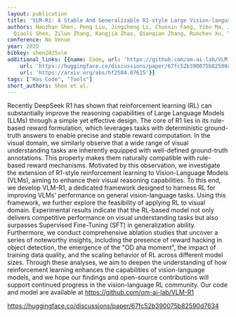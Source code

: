 ```yaml
---
layout: publication
title: 'VLM-R1: A Stable And Generalizable R1-style Large Vision-language Model'
authors: Haozhan Shen, Peng Liu, Jingcheng Li, Chunxin Fang, Yibo Ma, Jiajia Liao,
  Qiaoli Shen, Zilun Zhang, Kangjia Zhao, Qianqian Zhang, Ruochen Xu, Tiancheng Zhao
conference: No Venue
year: 2025
bibkey: shen2025vlm
additional_links: [{name: Code, url: 'https://github.com/om-ai-lab/VLM-R1'}, {name: Code,
    url: 'https://huggingface.co/discussions/paper/67fc52b390075b82590d7634'}, {name: Paper,
    url: 'https://arxiv.org/abs/hf2504.07615'}]
tags: ["Has Code", "Tools"]
short_authors: Shen et al.
---
```

Recently DeepSeek R1 has shown that reinforcement learning (RL) can substantially improve the reasoning capabilities of Large Language Models (LLMs) through a simple yet effective design. The core of R1 lies in its rule-based reward formulation, which leverages tasks with deterministic ground-truth answers to enable precise and stable reward computation. In the visual domain, we similarly observe that a wide range of visual understanding tasks are inherently equipped with well-defined ground-truth annotations. This property makes them naturally compatible with rule-based reward mechanisms. Motivated by this observation, we investigate the extension of R1-style reinforcement learning to Vision-Language Models (VLMs), aiming to enhance their visual reasoning capabilities. To this end, we develop VLM-R1, a dedicated framework designed to harness RL for improving VLMs' performance on general vision-language tasks. Using this framework, we further explore the feasibility of applying RL to visual domain. Experimental results indicate that the RL-based model not only delivers competitive performance on visual understanding tasks but also surpasses Supervised Fine-Tuning (SFT) in generalization ability. Furthermore, we conduct comprehensive ablation studies that uncover a series of noteworthy insights, including the presence of reward hacking in object detection, the emergence of the "OD aha moment", the impact of training data quality, and the scaling behavior of RL across different model sizes. Through these analyses, we aim to deepen the understanding of how reinforcement learning enhances the capabilities of vision-language models, and we hope our findings and open-source contributions will support continued progress in the vision-language RL community. Our code and model are available at https://github.com/om-ai-lab/VLM-R1

https://huggingface.co/discussions/paper/67fc52b390075b82590d7634